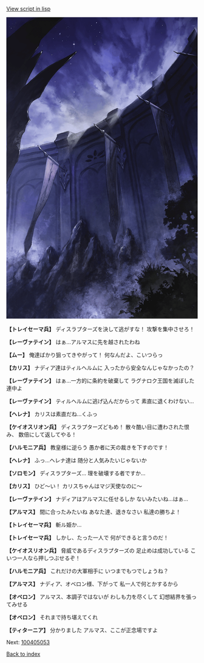 [View script in lisp](../scripts/100405051.txt)

![101_south_wall.png](../images/backgrounds/101_south_wall.png)

**【トレイセーマ兵】**
ディスラプターズを決して逃がすな！
攻撃を集中させろ！

**【レーヴァテイン】**
はぁ…アルマスに先を越されたわね

**【ムー】**
俺達ばかり狙ってきやがって！
何なんだよ、こいつらっ

**【カリス】**
ナディア達はティルヘルムに
入ったから安全なんじゃなかったの？

**【レーヴァテイン】**
はぁ…一方的に条約を破棄して
ラグナロク王国を滅ぼした連中よ

**【レーヴァテイン】**
ティルヘルムに逃げ込んだからって
素直に退くわけない…

**【ヘレナ】**
カリスは素直だね…くふっ

**【ケイオスリオン兵】**
ディスラプターズどもめ！
散々酷い目に遭わされた恨み、
数倍にして返してやる！

**【ハルモニア兵】**
教皇様に逆らう
愚か者に天の裁きを下すのです！

**【ヘレナ】**
ふっ…ヘレナ達は
随分と人気みたいじゃないか

**【ソロモン】**
ディスラプターズ…
理を破壊する者ですか…

**【カリス】**
ひど～い！
カリスちゃんはマジ天使なのに～

**【レーヴァテイン】**
ナディアはアルマスに任せるしか
ないみたいね…はぁ…

**【アルマス】**
間に合ったみたいね
あなた達、退きなさい
私達の勝ちよ！

**【トレイセーマ兵】**
斬ル姫か…

**【トレイセーマ兵】**
しかし、たった一人で
何ができると言うのだ！

**【ケイオスリオン兵】**
脅威であるディスラプターズの
足止めは成功している
こいつ一人なら押しつぶせるぞ！

**【ハルモニア兵】**
これだけの大軍相手に
いつまでもつでしょうね？

**【アルマス】**
ナディア、オベロン様、下がって
私一人で何とかするから

**【オベロン】**
アルマス、本調子ではないが
わしも力を尽くして
幻想結界を張ってみせる

**【オベロン】**
それまで持ち堪えてくれ

**【ティターニア】**
分かりました
アルマス、ここが正念場ですよ

Next: [100405053](100405053.md)

[Back to index](index.md)
